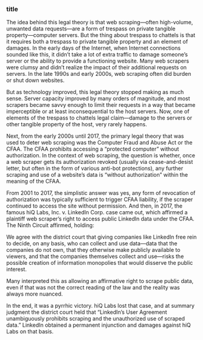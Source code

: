 
### title
The idea behind this legal theory is that web scraping—often high-volume, unwanted data requests—are a form of trespass on private tangible property—computer servers. But the thing about trespass to chattels is that it requires both a trespass to private tangible property and an element of damages. In the early days of the Internet, when Internet connections sounded like this, it didn’t take a lot of extra traffic to damage someone’s server or the ability to provide a functioning website. Many web scrapers were clumsy and didn’t realize the impact of their additional requests on servers. In the late 1990s and early 2000s, web scraping often did burden or shut down websites.

But as technology improved, this legal theory stopped making as much sense. Server capacity improved by many orders of magnitude, and most scrapers became savvy enough to limit their requests in a way that became imperceptible or at least inconsequential to the host servers. Now, one of elements of the trespass to chattels legal claim—damage to the servers or other tangible property of the host, very rarely happens.

Next, from the early 2000s until 2017, the primary legal theory that was used to deter web scraping was the Computer Fraud and Abuse Act or the CFAA. The CFAA prohibits accessing a “protected computer” without authorization. In the context of web scraping, the question is whether, once a web scraper gets its authorization revoked (usually via cease-and-desist letter, but often in the form of various anti-bot protections), any further scraping and use of a website’s data is “without authorization” within the meaning of the CFAA.

From 2001 to 2017, the simplistic answer was yes, any form of revocation of authorization was typically sufficient to trigger CFAA liability, if the scraper continued to access the site without permission. And then, in 2017, the famous hiQ Labs, Inc. v. LinkedIn Corp. case came out, which affirmed a plaintiff web scraper’s right to access public LinkedIn data under the CFAA.  The Ninth Circuit affirmed, holding:

We agree with the district court that giving companies like LinkedIn free rein to decide, on any basis, who can collect and use data—data that the companies do not own, that they otherwise make publicly available to viewers, and that the companies themselves collect and use—risks the possible creation of information monopolies that would disserve the public interest.

Many interpreted this as allowing an affirmative right to scrape public data, even if that was not the correct reading of the law and the reality was always more nuanced.

In the end, it was a pyrrhic victory. hiQ Labs lost that case, and at summary judgment the district court held that “LinkedIn’s User Agreement unambiguously prohibits scraping and the unauthorized use of scraped data.” LinkedIn obtained a permanent injunction and damages against hiQ Labs on that basis.

